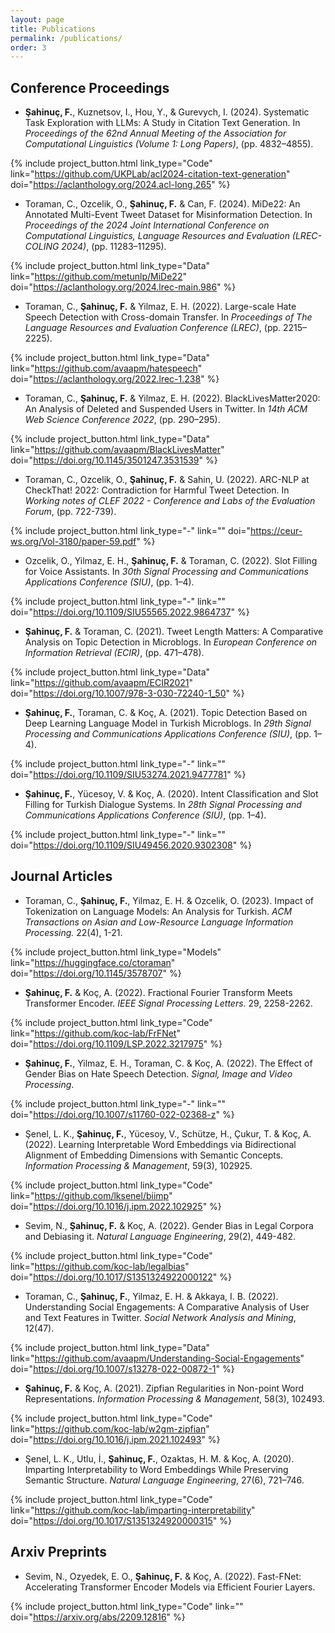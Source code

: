 ```yaml
---
layout: page
title: Publications
permalink: /publications/
order: 3
---
```


## Conference Proceedings

* **Şahinuç, F.**, Kuznetsov, I., Hou, Y., & Gurevych, I. (2024). Systematic Task Exploration with LLMs: A Study in Citation Text Generation. In *Proceedings of the 62nd Annual Meeting of the Association for Computational Linguistics (Volume 1: Long Papers)*, (pp. 4832–4855).

{% include project_button.html link_type="Code" link="https://github.com/UKPLab/acl2024-citation-text-generation" doi="https://aclanthology.org/2024.acl-long.265" %}

* Toraman, C., Ozcelik, O., **Şahinuç, F.** & Can, F. (2024). MiDe22: An Annotated Multi-Event Tweet Dataset for Misinformation Detection. In *Proceedings of the 2024 Joint International Conference on Computational Linguistics, Language Resources and Evaluation (LREC-COLING 2024)*, (pp. 11283–11295).

{% include project_button.html link_type="Data" link="https://github.com/metunlp/MiDe22" doi="https://aclanthology.org/2024.lrec-main.986" %}

* Toraman, C., **Şahinuç, F.** & Yilmaz, E. H. (2022). Large-scale Hate Speech Detection with Cross-domain
Transfer. In *Proceedings of The Language Resources and Evaluation Conference (LREC)*, (pp. 2215–2225).

{% include project_button.html link_type="Data" link="https://github.com/avaapm/hatespeech" doi="https://aclanthology.org/2022.lrec-1.238" %}

* Toraman, C., **Şahinuç, F.** & Yilmaz, E. H. (2022). BlackLivesMatter2020: An Analysis of Deleted and
Suspended Users in Twitter. In *14th ACM Web Science Conference 2022*, (pp. 290–295).

{% include project_button.html link_type="Data" link="https://github.com/avaapm/BlackLivesMatter" doi="https://doi.org/10.1145/3501247.3531539" %}

* Toraman, C., Ozcelik, O., **Şahinuç, F.** & Sahin, U. (2022). ARC-NLP at CheckThat! 2022: Contradiction
for Harmful Tweet Detection. In *Working notes of CLEF 2022 - Conference and Labs of the Evaluation Forum*,
(pp. 722-739).

{% include project_button.html link_type="-" link="" doi="https://ceur-ws.org/Vol-3180/paper-59.pdf" %}

* Ozcelik, O., Yilmaz, E. H., **Şahinuç, F.** & Toraman, C. (2022). Slot Filling for Voice Assistants. In *30th Signal Processing and Communications Applications Conference (SIU)*, (pp. 1–4).

{% include project_button.html link_type="-" link="" doi="https://doi.org/10.1109/SIU55565.2022.9864737" %}

* **Şahinuç, F.** & Toraman, C. (2021). Tweet Length Matters: A Comparative Analysis on Topic Detection in
Microblogs. In *European Conference on Information Retrieval (ECIR)*, (pp. 471–478).

{% include project_button.html link_type="Data" link="https://github.com/avaapm/ECIR2021" doi="https://doi.org/10.1007/978-3-030-72240-1_50" %}

* **Şahinuç, F.**, Toraman, C. & Koç, A. (2021). Topic Detection Based on Deep Learning Language Model in
Turkish Microblogs. In *29th Signal Processing and Communications Applications Conference (SIU)*, (pp. 1–4).

{% include project_button.html link_type="-" link="" doi="https://doi.org/10.1109/SIU53274.2021.9477781" %}

* **Şahinuç, F.**, Yücesoy, V. & Koç, A. (2020). Intent Classification and Slot Filling for Turkish Dialogue
Systems. In *28th Signal Processing and Communications Applications Conference (SIU)*, (pp. 1–4).

{% include project_button.html link_type="-" link="" doi="https://doi.org/10.1109/SIU49456.2020.9302308" %}


## Journal Articles

* Toraman, C., **Şahinuç, F.**, Yilmaz, E. H. & Ozcelik, O. (2023). Impact of Tokenization on Language Models:
An Analysis for Turkish. *ACM Transactions on Asian and Low-Resource Language Information Processing.* 22(4), 1-21.

{% include project_button.html link_type="Models" link="https://huggingface.co/ctoraman" doi="https://doi.org/10.1145/3578707" %}

* **Şahinuç, F.** & Koç, A. (2022). Fractional Fourier Transform Meets Transformer Encoder. *IEEE Signal Processing Letters*. 29, 2258-2262.

{% include project_button.html link_type="Code" link="https://github.com/koc-lab/FrFNet" doi="https://doi.org/10.1109/LSP.2022.3217975" %}


* **Şahinuç, F.**, Yilmaz, E. H., Toraman, C. & Koç, A. (2022). The Effect of Gender Bias on Hate Speech Detection. *Signal, Image and Video Processing*.

{% include project_button.html link_type="-" link="" doi="https://doi.org/10.1007/s11760-022-02368-z" %}

* Şenel, L. K., **Şahinuç, F.**, Yücesoy, V., Schütze, H., Çukur, T. & Koç, A. (2022). Learning Interpretable
Word Embeddings via Bidirectional Alignment of Embedding Dimensions with Semantic Concepts.
*Information Processing & Management*, 59(3), 102925.

{% include project_button.html link_type="Code" link="https://github.com/lksenel/biimp" doi="https://doi.org/10.1016/j.ipm.2022.102925" %}

* Sevim, N., **Şahinuç, F.** & Koç, A. (2022). Gender Bias in Legal Corpora and Debiasing it. *Natural Language
Engineering*, 29(2), 449-482.

{% include project_button.html link_type="Code" link="https://github.com/koc-lab/legalbias" doi="https://doi.org/10.1017/S1351324922000122" %}

* Toraman, C., **Şahinuç, F.**, Yilmaz, E. H. & Akkaya, I. B. (2022). Understanding Social Engagements: A
Comparative Analysis of User and Text Features in Twitter. *Social Network Analysis and Mining*, 12(47).

{% include project_button.html link_type="Data" link="https://github.com/avaapm/Understanding-Social-Engagements" doi="https://doi.org/10.1007/s13278-022-00872-1" %}

* **Şahinuç, F.** & Koç, A. (2021). Zipfian Regularities in Non-point Word Representations. *Information
Processing & Management*, 58(3), 102493.

{% include project_button.html link_type="Code" link="https://github.com/koc-lab/w2gm-zipfian" doi="https://doi.org/10.1016/j.ipm.2021.102493" %}

* Şenel, L. K., Utlu, İ., **Şahinuç, F.**, Ozaktas, H. M. & Koç, A. (2020). Imparting Interpretability to Word
Embeddings While Preserving Semantic Structure. *Natural Language Engineering*, 27(6), 721–746.

{% include project_button.html link_type="Code" link="https://github.com/koc-lab/imparting-interpretability" doi="https://doi.org/10.1017/S1351324920000315" %}

## Arxiv Preprints

* Sevim, N., Ozyedek, E. O., **Şahinuç, F.** & Koç, A. (2022). Fast-FNet: Accelerating Transformer Encoder Models via Efficient Fourier Layers.

{% include project_button.html link_type="Code" link="" doi="https://arxiv.org/abs/2209.12816" %}
